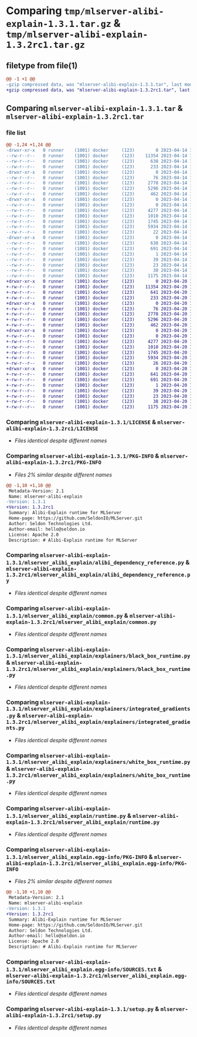 # Comparing `tmp/mlserver-alibi-explain-1.3.1.tar.gz` & `tmp/mlserver-alibi-explain-1.3.2rc1.tar.gz`

## filetype from file(1)

```diff
@@ -1 +1 @@
-gzip compressed data, was "mlserver-alibi-explain-1.3.1.tar", last modified: Fri Apr 14 18:06:27 2023, max compression
+gzip compressed data, was "mlserver-alibi-explain-1.3.2rc1.tar", last modified: Thu Apr 20 16:08:58 2023, max compression
```

## Comparing `mlserver-alibi-explain-1.3.1.tar` & `mlserver-alibi-explain-1.3.2rc1.tar`

### file list

```diff
@@ -1,24 +1,24 @@
-drwxr-xr-x   0 runner    (1001) docker     (123)        0 2023-04-14 18:06:27.518503 mlserver-alibi-explain-1.3.1/
--rw-r--r--   0 runner    (1001) docker     (123)    11354 2023-04-14 18:05:53.000000 mlserver-alibi-explain-1.3.1/LICENSE
--rw-r--r--   0 runner    (1001) docker     (123)      638 2023-04-14 18:06:27.518503 mlserver-alibi-explain-1.3.1/PKG-INFO
--rw-r--r--   0 runner    (1001) docker     (123)      233 2023-04-14 18:05:53.000000 mlserver-alibi-explain-1.3.1/README.md
-drwxr-xr-x   0 runner    (1001) docker     (123)        0 2023-04-14 18:06:27.514503 mlserver-alibi-explain-1.3.1/mlserver_alibi_explain/
--rw-r--r--   0 runner    (1001) docker     (123)       76 2023-04-14 18:05:53.000000 mlserver-alibi-explain-1.3.1/mlserver_alibi_explain/__init__.py
--rw-r--r--   0 runner    (1001) docker     (123)     2778 2023-04-14 18:05:53.000000 mlserver-alibi-explain-1.3.1/mlserver_alibi_explain/alibi_dependency_reference.py
--rw-r--r--   0 runner    (1001) docker     (123)     5296 2023-04-14 18:05:53.000000 mlserver-alibi-explain-1.3.1/mlserver_alibi_explain/common.py
--rw-r--r--   0 runner    (1001) docker     (123)      462 2023-04-14 18:05:53.000000 mlserver-alibi-explain-1.3.1/mlserver_alibi_explain/errors.py
-drwxr-xr-x   0 runner    (1001) docker     (123)        0 2023-04-14 18:06:27.518503 mlserver-alibi-explain-1.3.1/mlserver_alibi_explain/explainers/
--rw-r--r--   0 runner    (1001) docker     (123)        0 2023-04-14 18:05:53.000000 mlserver-alibi-explain-1.3.1/mlserver_alibi_explain/explainers/__init__.py
--rw-r--r--   0 runner    (1001) docker     (123)     4277 2023-04-14 18:05:53.000000 mlserver-alibi-explain-1.3.1/mlserver_alibi_explain/explainers/black_box_runtime.py
--rw-r--r--   0 runner    (1001) docker     (123)     1010 2023-04-14 18:05:53.000000 mlserver-alibi-explain-1.3.1/mlserver_alibi_explain/explainers/integrated_gradients.py
--rw-r--r--   0 runner    (1001) docker     (123)     1745 2023-04-14 18:05:53.000000 mlserver-alibi-explain-1.3.1/mlserver_alibi_explain/explainers/white_box_runtime.py
--rw-r--r--   0 runner    (1001) docker     (123)     5934 2023-04-14 18:05:53.000000 mlserver-alibi-explain-1.3.1/mlserver_alibi_explain/runtime.py
--rw-r--r--   0 runner    (1001) docker     (123)       22 2023-04-14 18:05:53.000000 mlserver-alibi-explain-1.3.1/mlserver_alibi_explain/version.py
-drwxr-xr-x   0 runner    (1001) docker     (123)        0 2023-04-14 18:06:27.514503 mlserver-alibi-explain-1.3.1/mlserver_alibi_explain.egg-info/
--rw-r--r--   0 runner    (1001) docker     (123)      638 2023-04-14 18:06:27.000000 mlserver-alibi-explain-1.3.1/mlserver_alibi_explain.egg-info/PKG-INFO
--rw-r--r--   0 runner    (1001) docker     (123)      691 2023-04-14 18:06:27.000000 mlserver-alibi-explain-1.3.1/mlserver_alibi_explain.egg-info/SOURCES.txt
--rw-r--r--   0 runner    (1001) docker     (123)        1 2023-04-14 18:06:27.000000 mlserver-alibi-explain-1.3.1/mlserver_alibi_explain.egg-info/dependency_links.txt
--rw-r--r--   0 runner    (1001) docker     (123)       39 2023-04-14 18:06:27.000000 mlserver-alibi-explain-1.3.1/mlserver_alibi_explain.egg-info/requires.txt
--rw-r--r--   0 runner    (1001) docker     (123)       23 2023-04-14 18:06:27.000000 mlserver-alibi-explain-1.3.1/mlserver_alibi_explain.egg-info/top_level.txt
--rw-r--r--   0 runner    (1001) docker     (123)       38 2023-04-14 18:06:27.518503 mlserver-alibi-explain-1.3.1/setup.cfg
--rw-r--r--   0 runner    (1001) docker     (123)     1175 2023-04-14 18:05:53.000000 mlserver-alibi-explain-1.3.1/setup.py
+drwxr-xr-x   0 runner    (1001) docker     (123)        0 2023-04-20 16:08:58.278503 mlserver-alibi-explain-1.3.2rc1/
+-rw-r--r--   0 runner    (1001) docker     (123)    11354 2023-04-20 16:08:20.000000 mlserver-alibi-explain-1.3.2rc1/LICENSE
+-rw-r--r--   0 runner    (1001) docker     (123)      641 2023-04-20 16:08:58.278503 mlserver-alibi-explain-1.3.2rc1/PKG-INFO
+-rw-r--r--   0 runner    (1001) docker     (123)      233 2023-04-20 16:08:20.000000 mlserver-alibi-explain-1.3.2rc1/README.md
+drwxr-xr-x   0 runner    (1001) docker     (123)        0 2023-04-20 16:08:58.274503 mlserver-alibi-explain-1.3.2rc1/mlserver_alibi_explain/
+-rw-r--r--   0 runner    (1001) docker     (123)       76 2023-04-20 16:08:20.000000 mlserver-alibi-explain-1.3.2rc1/mlserver_alibi_explain/__init__.py
+-rw-r--r--   0 runner    (1001) docker     (123)     2778 2023-04-20 16:08:20.000000 mlserver-alibi-explain-1.3.2rc1/mlserver_alibi_explain/alibi_dependency_reference.py
+-rw-r--r--   0 runner    (1001) docker     (123)     5296 2023-04-20 16:08:20.000000 mlserver-alibi-explain-1.3.2rc1/mlserver_alibi_explain/common.py
+-rw-r--r--   0 runner    (1001) docker     (123)      462 2023-04-20 16:08:20.000000 mlserver-alibi-explain-1.3.2rc1/mlserver_alibi_explain/errors.py
+drwxr-xr-x   0 runner    (1001) docker     (123)        0 2023-04-20 16:08:58.278503 mlserver-alibi-explain-1.3.2rc1/mlserver_alibi_explain/explainers/
+-rw-r--r--   0 runner    (1001) docker     (123)        0 2023-04-20 16:08:20.000000 mlserver-alibi-explain-1.3.2rc1/mlserver_alibi_explain/explainers/__init__.py
+-rw-r--r--   0 runner    (1001) docker     (123)     4277 2023-04-20 16:08:20.000000 mlserver-alibi-explain-1.3.2rc1/mlserver_alibi_explain/explainers/black_box_runtime.py
+-rw-r--r--   0 runner    (1001) docker     (123)     1010 2023-04-20 16:08:20.000000 mlserver-alibi-explain-1.3.2rc1/mlserver_alibi_explain/explainers/integrated_gradients.py
+-rw-r--r--   0 runner    (1001) docker     (123)     1745 2023-04-20 16:08:20.000000 mlserver-alibi-explain-1.3.2rc1/mlserver_alibi_explain/explainers/white_box_runtime.py
+-rw-r--r--   0 runner    (1001) docker     (123)     5934 2023-04-20 16:08:20.000000 mlserver-alibi-explain-1.3.2rc1/mlserver_alibi_explain/runtime.py
+-rw-r--r--   0 runner    (1001) docker     (123)       26 2023-04-20 16:08:20.000000 mlserver-alibi-explain-1.3.2rc1/mlserver_alibi_explain/version.py
+drwxr-xr-x   0 runner    (1001) docker     (123)        0 2023-04-20 16:08:58.274503 mlserver-alibi-explain-1.3.2rc1/mlserver_alibi_explain.egg-info/
+-rw-r--r--   0 runner    (1001) docker     (123)      641 2023-04-20 16:08:58.000000 mlserver-alibi-explain-1.3.2rc1/mlserver_alibi_explain.egg-info/PKG-INFO
+-rw-r--r--   0 runner    (1001) docker     (123)      691 2023-04-20 16:08:58.000000 mlserver-alibi-explain-1.3.2rc1/mlserver_alibi_explain.egg-info/SOURCES.txt
+-rw-r--r--   0 runner    (1001) docker     (123)        1 2023-04-20 16:08:58.000000 mlserver-alibi-explain-1.3.2rc1/mlserver_alibi_explain.egg-info/dependency_links.txt
+-rw-r--r--   0 runner    (1001) docker     (123)       39 2023-04-20 16:08:58.000000 mlserver-alibi-explain-1.3.2rc1/mlserver_alibi_explain.egg-info/requires.txt
+-rw-r--r--   0 runner    (1001) docker     (123)       23 2023-04-20 16:08:58.000000 mlserver-alibi-explain-1.3.2rc1/mlserver_alibi_explain.egg-info/top_level.txt
+-rw-r--r--   0 runner    (1001) docker     (123)       38 2023-04-20 16:08:58.278503 mlserver-alibi-explain-1.3.2rc1/setup.cfg
+-rw-r--r--   0 runner    (1001) docker     (123)     1175 2023-04-20 16:08:20.000000 mlserver-alibi-explain-1.3.2rc1/setup.py
```

### Comparing `mlserver-alibi-explain-1.3.1/LICENSE` & `mlserver-alibi-explain-1.3.2rc1/LICENSE`

 * *Files identical despite different names*

### Comparing `mlserver-alibi-explain-1.3.1/PKG-INFO` & `mlserver-alibi-explain-1.3.2rc1/PKG-INFO`

 * *Files 2% similar despite different names*

```diff
@@ -1,10 +1,10 @@
 Metadata-Version: 2.1
 Name: mlserver-alibi-explain
-Version: 1.3.1
+Version: 1.3.2rc1
 Summary: Alibi-Explain runtime for MLServer
 Home-page: https://github.com/SeldonIO/MLServer.git
 Author: Seldon Technologies Ltd.
 Author-email: hello@seldon.io
 License: Apache 2.0
 Description: # Alibi-Explain runtime for MLServer
```

### Comparing `mlserver-alibi-explain-1.3.1/mlserver_alibi_explain/alibi_dependency_reference.py` & `mlserver-alibi-explain-1.3.2rc1/mlserver_alibi_explain/alibi_dependency_reference.py`

 * *Files identical despite different names*

### Comparing `mlserver-alibi-explain-1.3.1/mlserver_alibi_explain/common.py` & `mlserver-alibi-explain-1.3.2rc1/mlserver_alibi_explain/common.py`

 * *Files identical despite different names*

### Comparing `mlserver-alibi-explain-1.3.1/mlserver_alibi_explain/explainers/black_box_runtime.py` & `mlserver-alibi-explain-1.3.2rc1/mlserver_alibi_explain/explainers/black_box_runtime.py`

 * *Files identical despite different names*

### Comparing `mlserver-alibi-explain-1.3.1/mlserver_alibi_explain/explainers/integrated_gradients.py` & `mlserver-alibi-explain-1.3.2rc1/mlserver_alibi_explain/explainers/integrated_gradients.py`

 * *Files identical despite different names*

### Comparing `mlserver-alibi-explain-1.3.1/mlserver_alibi_explain/explainers/white_box_runtime.py` & `mlserver-alibi-explain-1.3.2rc1/mlserver_alibi_explain/explainers/white_box_runtime.py`

 * *Files identical despite different names*

### Comparing `mlserver-alibi-explain-1.3.1/mlserver_alibi_explain/runtime.py` & `mlserver-alibi-explain-1.3.2rc1/mlserver_alibi_explain/runtime.py`

 * *Files identical despite different names*

### Comparing `mlserver-alibi-explain-1.3.1/mlserver_alibi_explain.egg-info/PKG-INFO` & `mlserver-alibi-explain-1.3.2rc1/mlserver_alibi_explain.egg-info/PKG-INFO`

 * *Files 2% similar despite different names*

```diff
@@ -1,10 +1,10 @@
 Metadata-Version: 2.1
 Name: mlserver-alibi-explain
-Version: 1.3.1
+Version: 1.3.2rc1
 Summary: Alibi-Explain runtime for MLServer
 Home-page: https://github.com/SeldonIO/MLServer.git
 Author: Seldon Technologies Ltd.
 Author-email: hello@seldon.io
 License: Apache 2.0
 Description: # Alibi-Explain runtime for MLServer
```

### Comparing `mlserver-alibi-explain-1.3.1/mlserver_alibi_explain.egg-info/SOURCES.txt` & `mlserver-alibi-explain-1.3.2rc1/mlserver_alibi_explain.egg-info/SOURCES.txt`

 * *Files identical despite different names*

### Comparing `mlserver-alibi-explain-1.3.1/setup.py` & `mlserver-alibi-explain-1.3.2rc1/setup.py`

 * *Files identical despite different names*

